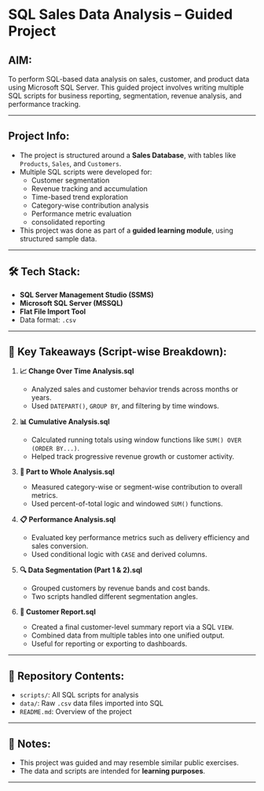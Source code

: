 #  SQL Sales Data Analysis – Guided Project

##  AIM:
To perform SQL-based data analysis on sales, customer, and product data using Microsoft SQL Server. This guided project involves writing multiple SQL scripts for business reporting, segmentation, revenue analysis, and performance tracking.

---

##  Project Info:

- The project is structured around a **Sales Database**, with tables like `Products`, `Sales`, and `Customers`.
- Multiple SQL scripts were developed for:
  - Customer segmentation 
  - Revenue tracking and accumulation 
  - Time-based trend exploration
  - Category-wise contribution analysis 
  - Performance metric evaluation
  - consolidated reporting
- This project was done as part of a **guided learning module**, using structured sample data.

---

## 🛠️ Tech Stack:

- **SQL Server Management Studio (SSMS)**
- **Microsoft SQL Server (MSSQL)**
- **Flat File Import Tool**
- Data format: `.csv`

---

## 🔑 Key Takeaways (Script-wise Breakdown):

1. **📈 Change Over Time Analysis.sql**
   - Analyzed sales and customer behavior trends across months or years.
   - Used `DATEPART()`, `GROUP BY`, and filtering by time windows.

2. **📊 Cumulative Analysis.sql**
   - Calculated running totals using window functions like `SUM() OVER (ORDER BY...)`.
   - Helped track progressive revenue growth or customer activity.

3. **🧩 Part to Whole Analysis.sql**
   - Measured category-wise or segment-wise contribution to overall metrics.
   - Used percent-of-total logic and windowed `SUM()` functions.

4. **📋 Performance Analysis.sql**
   - Evaluated key performance metrics such as delivery efficiency and sales conversion.
   - Used conditional logic with `CASE` and derived columns.

5. **🔍 Data Segmentation (Part 1 & 2).sql**
   - Grouped customers by revenue bands and cost bands.
   - Two scripts handled different segmentation angles.

6. **🧾 Customer Report.sql**
   - Created a final customer-level summary report via a SQL `VIEW`.
   - Combined data from multiple tables into one unified output.
   - Useful for reporting or exporting to dashboards.
---

## 📂 Repository Contents:

- `scripts/`: All SQL scripts for analysis
- `data/`: Raw `.csv` data files imported into SQL
- `README.md`: Overview of the project

---

## 📌 Notes:

- This project was guided and may resemble similar public exercises.
- The data and scripts are intended for **learning purposes**.

---


